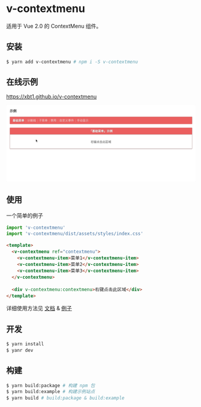 # v-contextmenu

适用于 Vue 2.0 的 ContextMenu 组件。

## 安装

```bash
$ yarn add v-contextmenu # npm i -S v-contextmenu
```

## 在线示例

https://xbt1.github.io/v-contextmenu

![演示](./docs/example.gif)

## 使用

一个简单的例子

```javascript
import 'v-contextmenu'
import 'v-contextmenu/dist/assets/styles/index.css'
```

```html
<template>
  <v-contextmenu ref="contextmenu">
    <v-contextmenu-item>菜单1</v-contextmenu-item>
    <v-contextmenu-item>菜单2</v-contextmenu-item>
    <v-contextmenu-item>菜单3</v-contextmenu-item>
  </v-contextmenu>

  <div v-contextmenu:contextmenu>右键点击此区域</div>
</template>
```

详细使用方法见 [文档](./docs/usage.md) & [例子](./examples)

## 开发

```bash
$ yarn install
$ yanr dev
```

## 构建

```bash
$ yarn build:package # 构建 npm 包
$ yarn build:example # 构建示例站点
$ yarn build # build:package & build:example
```
